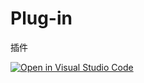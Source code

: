 # Plug-in
插件


[![Open in Visual Studio Code](https://open.vscode.dev/badges/open-in-vscode.svg)](https://open.vscode.dev/Sogrey/Plug-in)